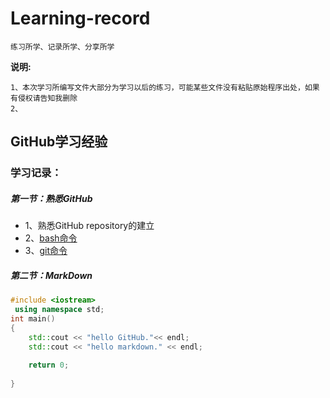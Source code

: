 # Learning-record
	练习所学、记录所学、分享所学

**说明:**

	1、本次学习所编写文件大部分为学习以后的练习，可能某些文件没有粘贴原始程序出处，如果有侵权请告知我删除	
	2、
	

## GitHub学习经验	
### 学习记录：
##### 第一节：熟悉GitHub
- 1、熟悉GitHub repository的建立
- 2、[bash命令](https://github.com/dhmaodou/Learning-record/blob/master/doc/Bash_Cmd.md)
- 3、[git命令](https://github.com/dhmaodou/Learning-record/blob/master/doc/Git_Cmd.md)


##### 第二节：MarkDown
``` c++
#include <iostream>
 using namespace std;
int main()
{
	std::cout << "hello GitHub."<< endl;
	std::cout << "hello markdown." << endl;
	
	return 0;
	
}
	
```

